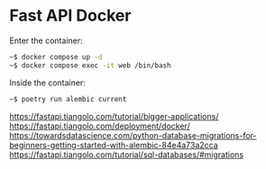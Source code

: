# Fast API Docker

Enter the container: 
```bash
~$ docker compose up -d
~$ docker compose exec -it web /bin/bash
```

Inside the container:

```bash
~$ poetry run alembic current
```

https://fastapi.tiangolo.com/tutorial/bigger-applications/
https://fastapi.tiangolo.com/deployment/docker/
https://towardsdatascience.com/python-database-migrations-for-beginners-getting-started-with-alembic-84e4a73a2cca
https://fastapi.tiangolo.com/tutorial/sql-databases/#migrations
